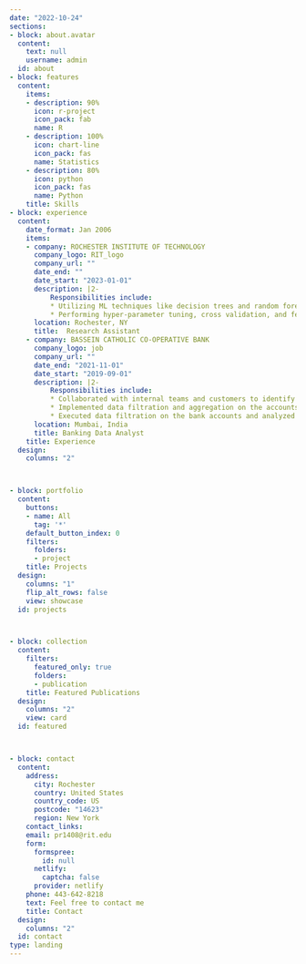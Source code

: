 ```yaml
---
date: "2022-10-24"
sections:
- block: about.avatar
  content:
    text: null
    username: admin
  id: about
- block: features
  content:
    items:
    - description: 90%
      icon: r-project
      icon_pack: fab
      name: R
    - description: 100%
      icon: chart-line
      icon_pack: fas
      name: Statistics
    - description: 80%
      icon: python
      icon_pack: fas
      name: Python
    title: Skills
- block: experience
  content:
    date_format: Jan 2006
    items:
    - company: ROCHESTER INSTITUTE OF TECHNOLOGY
      company_logo: RIT_logo
      company_url: ""
      date_end: ""
      date_start: "2023-01-01"
      description: |2-
          Responsibilities include:
          * Utilizing ML techniques like decision trees and random forests to classify uncertainty in future coastal damages and adaptation costs from mean sea-level rise as high-end/ non-high end using Python.
          * Performing hyper-parameter tuning, cross validation, and feature importance to increase the efficiency of the model. (Using Pandas, NumPy, SciKit-Learn and Matplotlib libraries).
      location: Rochester, NY
      title:  Research Assistant
    - company: BASSEIN CATHOLIC CO-OPERATIVE BANK
      company_logo: job
      company_url: ""
      date_end: "2021-11-01"
      date_start: "2019-09-01"
      description: |2-
          Responsibilities include:
          * Collaborated with internal teams and customers to identify and define data conversion requirements. Performed modification and rectification on the data before data migration that ensured the accuracy of migrated data to 70%.
          * Implemented data filtration and aggregation on the accounts to identify duplicated accounts and created linkage between savings and business accounts which reduced reduplication by 80%.
          * Executed data filtration on the bank accounts and analyzed the inactive accounts to identify the current active accounts and notified clients about their finances that brought down the number of inactive accounts by 20%.
      location: Mumbai, India
      title: Banking Data Analyst
    title: Experience
  design:
    columns: "2"



- block: portfolio
  content:
    buttons:
    - name: All
      tag: '*'
    default_button_index: 0
    filters:
      folders:
      - project
    title: Projects
  design:
    columns: "1"
    flip_alt_rows: false
    view: showcase
  id: projects



- block: collection
  content:
    filters:
      featured_only: true
      folders:
      - publication
    title: Featured Publications
  design:
    columns: "2"
    view: card
  id: featured



- block: contact
  content:
    address:
      city: Rochester
      country: United States
      country_code: US
      postcode: "14623"
      region: New York
    contact_links:
    email: pr1408@rit.edu
    form:
      formspree:
        id: null
      netlify:
        captcha: false
      provider: netlify
    phone: 443-642-8218
    text: Feel free to contact me
    title: Contact
  design:
    columns: "2"
  id: contact
type: landing
---
```

